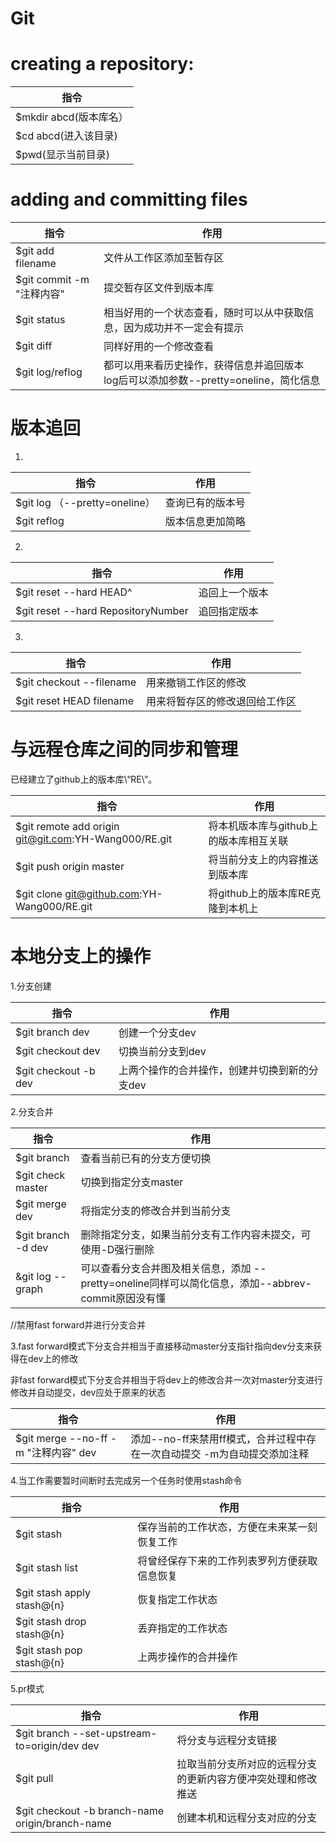 Git 
======================

creating a repository:  
======================
|   指令                 |
| --------------------- |
| $mkdir abcd(版本库名） |
| $cd abcd(进入该目录)   |
| $pwd(显示当前目录)     |

adding and committing files  
======================
|   指令                 |            作用                                                            |
| ---------------------- | ------------------------------------------------------------------------- |
| $git add filename       |  文件从工作区添加至暂存区                                                   |
| $git commit -m "注释内容" |  提交暂存区文件到版本库                                                    |
| $git status             |  相当好用的一个状态查看，随时可以从中获取信息，因为成功并不一定会有提示         |
| $git diff               |  同样好用的一个修改查看                                                     |
| $git log/reflog         |  都可以用来看历史操作，获得信息并追回版本  log后可以添加参数--pretty=oneline，简化信息  |

版本追回  
======================
1.
  | 指令                               |         作用                   |
  | ---------------------------------- | ----------------------------- |
  | $git log （--pretty=oneline）       | 查询已有的版本号                |
  | $git reflog                         | 版本信息更加简略                |
2.
  |         指令                       |     作用                       |
  | ---------------------------------- | ------------------------------ |
  | $git reset --hard HEAD^             | 追回上一个版本                  |
  | $git reset --hard RepositoryNumber  | 追回指定版本                    |
3.
  | 指令                                |        作用                     |
  | ----------------------------------- | ------------------------------ |
  | $git checkout --filename            | 用来撤销工作区的修改             |
  | $git reset HEAD filename            | 用来将暂存区的修改退回给工作区    |

与远程仓库之间的同步和管理
========================

已经建立了github上的版本库\“RE\”。

| 指令                                                  |      作用                             |
| ----------------------------------------------------- | ------------------------------------ |
| $git remote add origin git@git.com:YH-Wang000/RE.git  |  将本机版本库与github上的版本库相互关联 |
| $git push origin master                               |   将当前分支上的内容推送到版本库        |
| $git clone git@github.com:YH-Wang000/RE.git           |   将github上的版本库RE克隆到本机上     |

本地分支上的操作
========================

1.分支创建

| 指令                   |        作用          |
| ---------------------- | ------------------- |
| $git branch dev        |  创建一个分支dev     |
| $git checkout dev      |    切换当前分支到dev |
| $git checkout -b dev   |  上两个操作的合并操作，创建并切换到新的分支dev |

2.分支合并

| 指令                   |  作用                |
| --------------------- | -------------------- |
| $git branch           | 查看当前已有的分支方便切换 |
| $git check master     | 切换到指定分支master      |
| $git merge dev        | 将指定分支的修改合并到当前分支 |
| $git branch -d dev    | 删除指定分支，如果当前分支有工作内容未提交，可使用-D强行删除 |
| &git log --graph      | 可以查看分支合并图及相关信息，添加 --pretty=oneline同样可以简化信息，添加--abbrev-commit原因没有懂 |

//禁用fast forward并进行分支合并

3.fast forward模式下分支合并相当于直接移动master分支指针指向dev分支来获得在dev上的修改

非fast forward模式下分支合并相当于将dev上的修改合并一次对master分支进行修改并自动提交，dev应处于原来的状态

| 指令                                 | 作用                                                                |
| ------------------------------------ | ------------------------------------------------------------------ |
| $git merge --no-ff -m "注释内容" dev | 添加--no-ff来禁用ff模式，合并过程中存在一次自动提交 -m为自动提交添加注释 |

4.当工作需要暂时间断时去完成另一个任务时使用stash命令

| 指令                        |  作用                                         |
| -------------------------- | --------------------------------------------- |
| $git stash                 | 保存当前的工作状态，方便在未来某一刻恢复工作      |
| $git stash list            | 将曾经保存下来的工作列表罗列方便获取信息恢复      |
| $git stash apply stash@{n} | 恢复指定工作状态                                |
| $git stash drop stash@{n}  | 丢弃指定的工作状态                              |
| $git stash pop stash@{n}   | 上两步操作的合并操作                            |

5.pr模式

| 指令                                            | 作用                                                    |
| ----------------------------------------------- | ------------------------------------------------------ |
| $git branch --set-upstream-to=origin/dev dev    | 将分支与远程分支链接                                     |
| $git pull                                       | 拉取当前分支所对应的远程分支的更新内容方便冲突处理和修改推送 |
| $git checkout -b branch-name origin/branch-name  | 创建本机和远程分支对应的分支                              |